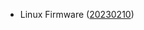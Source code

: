 - Linux Firmware ([20230210](https://git.kernel.org/pub/scm/linux/kernel/git/firmware/linux-firmware.git/tag/?h=20230210))
